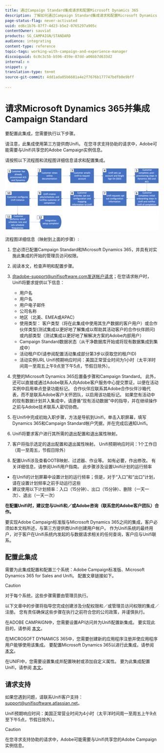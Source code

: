 ```yaml
---
title: 通过Campaign Standard集成请求和配置Microsoft Dynamics 365
description: 了解如何通过Campaign Standard集成请求和配置Microsoft Dynamics 365
page-status-flag: never-activated
uuid: ed6c1b76-87f7-4d23-b5e2-0765297a905c
contentOwner: sauviat
products: SG_CAMPAIGN/STANDARD
audience: integrating
content-type: reference
topic-tags: working-with-campaign-and-experience-manager
discoiquuid: 6c0c3c5b-b596-459e-87dd-a06bb7d633d2
internal: n
snippet: y
translation-type: tm+mt
source-git-commit: 4dd1ada05b6681a4e2f7676b177747bdfb0e9bff

---
```



# 请求Microsoft Dynamics 365并集成Campaign Standard

要配置此集成，您需要执行以下步骤。

请注意，此集成使用第三方提供商Unifi。  在您寻求支持协助的请求中，Adobe可能需要与Unifi共享您的Adobe Campaign实例信息。

请按照以下流程图和流程图详细信息请求和配置集成。

![](assets/provisioning-wf.png)

流程图详细信息（映射到上面的步骤）:

1. 您必须已配置Campaign Standard和Microsoft Dynamics 365，并具有对实施此集成的开始的管理员访问权限。

1. 阅读本文，检查声明和配置步骤。

1. 向adobe-support@unifisoftware.com发送帐户请求；在您请求帐户时，Unifi将要求提供以下信息：
   * 用户名
   * 用户名
   * 用户电子邮件
   * 公司名称
   * 地区（北美、EMEA或APAC）
   * 使用类型： 客户类型（将在此集成中使用其生产数据的客户用户）或合作伙伴类型(测试集成以更好地了解集成以帮助其活动客户的合作伙伴顾问)或内部类型（测试集成以更好地了解解决方案的Adobe内部用户）
   * Campaign Standard数据状态（从干净数据库开始或将现有数据集成到集成中）
   * 活动租户ID(请参阅配置活动集成部分第3步以获取您的租户ID)
   * 活动实例URL
   Unifi预期响应时间：美国正常营业时间为1小时（太平洋时间周一至周五上午9点至下午5点，节假日除外）。

1. 完整的Microsoft Dynamics 365后置备步骤和Campaign Standard。
此外，还可以直接或通过Adobe联系人向Adobe客户服务中心提交票证，以便在活动实例中启用单点登录功能标记。 合作伙伴应联系其Adobe合作伙伴沙箱代表，而不是联系Adobe客户关怀团队，以启用该功能标记。
如果您有活动中的现有数据计划并入集成中，请遵循“现有活动数据”中的指导，并在继续操作之前与Adobe技术联系人密切协商。

1. 在Unifi中完成初始入职步骤，方法是导航到Unifi，单击入职屏幕，填写Dynamics 365和Campaign Standard帐户凭据，并在完成后通知Unifi。

1. Unifi将要求客户进行其所需的退出配置和退出属性映射。

1. 客户将指示选定的退出配置和退出属性映射。
Unifi预期响应时间：1个工作日（周一至周五，节假日除外）

1. 配置Unifi涉及查看OOTB映射、过滤器、作业等。 如有必要，作出修改。  有关详细信息，请参阅Unifi用户指南。
此步骤涉及设置Unifi计划的运行频率
* 在Unifi的计划屏幕中设置计划的运行频率；但是，对于“入口”和“出口”计划，请在设置计划频率之前手动运行这些
* 建议使用以下计划频率：入口（15分钟）、出口（15分钟）、删除（一天一次）、退出（一天一次）

**在配置Unifi时，建议您与Unifi和／或Adobe咨询（联系您的Adobe客户团队）合作。**

要实现Adobe Campaign标准版与Microsoft Dynamics 365之间的集成，客户必须如本文档所述，与第三方提供商Unifi创建用户帐户。   作为Unifi系统的最终用户，对于客户在Unifi系统内发起的与数据请求相关的任何查询，客户应与Unifi联系。

## 配置此集成

需要为此集成配置和配置三个系统：Adobe Campaign标准版、Microsoft Dynamics 365 for Sales and Unifi。 配置文章链接如下。

>[!CAUTION]
>
>对于每个系统，这些步骤需要由管理员执行。
>
>以下文章中的步骤将指导您完成创建涉及分配权限和／或管理员访问权限的集成／注册。  您有责任确保这些步骤在执行之前符合您的公司政策，并谨慎执行。

在ADOBE CAMPAIGN中，您需要设置API访问并为Unifi配置新集成。 要实现此目的，请参阅 [本文](../../integrating/using/configure-adobe-io-for-ms-dynamic.md)。

在MICROSOFT DYNAMICS 365中，您需要创建新的应用程序注册并使应用程序用户能够使用该集成。  要配置Microsoft Dynamics 365以进行此集成，请参阅 [本文](../../integrating/using/configure-microsoft-dynamics-365-for-campaign-integration.md)。

在UNIFI中，您需要设置集成并配置映射或添加自定义属性。 要为此集成配置Unifi，请参阅 [本文](../../integrating/using/configure-unifi-for-microsoft-dynamics-365-integration.md)。

## 请求支持

如果您遇到问题，请联系Unifi客户支持： [support@unifisoftware.atlassian.net](mailto:support@unifisoftware.atlassian.net)。

Unifi预期响应时间：美国正常营业时间为4小时（太平洋时间周一至周五上午9点至下午5点，节假日除外）。

>[!CAUTION]
>
>在您寻求支持协助的请求中，Adobe可能需要与Unifi共享您的Adobe Campaign实例信息。